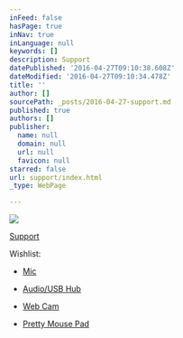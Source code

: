 ```yaml
---
inFeed: false
hasPage: true
inNav: true
inLanguage: null
keywords: []
description: Support
datePublished: '2016-04-27T09:10:38.608Z'
dateModified: '2016-04-27T09:10:34.478Z'
title: ''
author: []
sourcePath: _posts/2016-04-27-support.md
published: true
authors: []
publisher:
  name: null
  domain: null
  url: null
  favicon: null
starred: false
url: support/index.html
_type: WebPage

---
```

![](https://the-grid-user-content.s3-us-west-2.amazonaws.com/73d089ad-b4d2-4de1-8278-a670d6fd8d2f.png)

[Support][0]

Wishlist:

- [Mic][1]

- [Audio/USB Hub][2]

- [Web Cam][3]

- [Pretty Mouse Pad][4]

[0]: https://www.twitchalerts.com/donate/depravare
[1]: https://www.amazon.ca/Razer-Professional-Microphone-Headphone-Amplifier/dp/B00R88RNFC/ref=sr_1_fkmr0_1?ie=UTF8&qid=1461740953&sr=8-1-fkmr0&keywords=Razer+Seir%C4%93n+Elite+Professional+Studio+Grade+Recording+Microphone+w%2F+Headphone+Amplifier%2C+USB+Output
[2]: https://www.amazon.ca/Novation-Audiohub-2x4-AudioHub-2X4/dp/B000Y02I6A
[3]: https://www.amazon.ca/Logitech-Webcam-Business-Product-90-degree/dp/B00CRJWW2G
[4]: https://www.amazon.ca/Razer-Firefly-Hard-Gaming-Mouse/dp/B00Y4S5KPY
